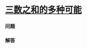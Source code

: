 # [三数之和的多种可能](https://leetcode-cn.com/problems/3sum-with-multiplicity)

### 问题



### 解答

```

```

